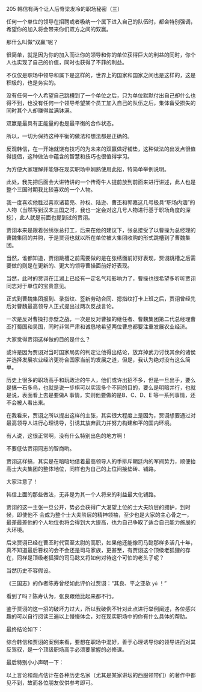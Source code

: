205 韩信有两个让人后脊梁发冷的职场秘密（三）



任何一个单位的领导在招聘或者吸纳一个属下进入自己的队伍时，都会特别强调，希望你的加入将会带来你们双方之间的双赢。

那什么叫做“双赢”呢？

很简单，就是因为你的加入而让你的领导和你的单位获得巨大的利益的同时，你个人也实现了自己的价值，同时也获得了不菲的利益。



不仅仅是职场中领导和属下是这样的，世界上的国家和国家之间也是这样的，这是积极的，也是务实的。

没有任何一个人希望自己跳槽到了一个单位之后，只为单位默默付出自己却什么也得不到，也没有任何一个领导希望某个员工加入自己的队伍之后，集体备受损失的同时其个人却赚得盆满钵满。

双赢是最具有正能量的也是最平衡的合作状态。

所以，一切为保持这种平衡的做法和想法都是正确的。



反观韩信，在一开始就饶有技巧的为未来的双赢做好铺垫，这种做法的出发点很值得提倡，这种做法中蕴含的智慧和技巧也很值得学习。

为方便大家理解并能够在现实职场中娴熟使用此招，特简单举例说明。



此处，我先把后面会大讲特讲的一个传奇牛人提前放到前面来进行讲述，此人也是整个三国时期我比较喜欢的一个人物。

我一度喜欢他胜过喜欢诸葛亮、孙权、陆逊、曹丕和郭嘉这几号极具“职场内涵”的人物（当然写到汉末三国之时，我也一定会对这几号人物进行基于职场角度的深挖），此人就是前面也提到过的贾诩。



贾诩本来是跟着张绣张总打工，后来在他的建议下，张总接受了以曹操为总经理的曹魏集团的并购，于是贾诩也就以所在单位被大集团收购的形式跳槽到了曹魏集团。

当然，谁都知道，贾诩跳槽之前需要做的是在张绣面前好好表现，贾诩跳槽之后需要做的则是在更新的、更大的领导曹操面前好好表现。

当然，此时的贾诩在江湖上已经有一定名气和影响力了，曹操也很希望多听听贾诩同志对于单位的宝贵意见。

正式到曹魏集团报到、录指纹、签新劳动合同、摁指纹打卡上班之后，贾诩曾经先后对曹魏最高领导人正式提出过两次反战言论。

一次是反对曹操打赤壁之战，一次是反对曹操的继任者、曹魏集团第二代总经理曹丕打蜀国和吴国，同时非常严肃和诚恳地希望两位曹总都要注重发展农业经济。



大家觉得贾诩这样做的目的是什么？

或许是因为贾诩对当时国家局势的判定让他得出结论，放弃掉武力讨伐其余的诸侯并选择发展农业经济更符合国家当前的发展之道，但是，我认为绝对没有这么简单。

历史上很多的职场高手和玩政治的牛人，他们或许出招不多，但是一旦出手，要么是搞一石多鸟，也就是说一步棋可以实现多个不同的目的，要么是明暗并行，也就是说，表面看上去是要做A 事情，实则他要做的是B、C、D、E 等一系列事情，还不会被人看出来。



在我看来，贾诩之所以提出这样的主张，其实很大程度上是因为，贾诩想要通过对最高领导人进行心理诱导，引诱其放弃武力并努力构建和平的国内环境。

有人说，这很正常啊，没有什么特别出色的地方啊！

不要低估贾诩同志的智商哟。

贾诩这样搞，其实是在暗暗地借着最高领导人的手排斥朝廷内的军阀势力，顺便抬高士大夫集团的整体地位，同样也为自己的上位间接垫砖、铺路。

大家注意了！

韩信上面的那些做法，无非是为其一个人将来的利益最大化铺路。

贾诩的这一主张一旦公开，势必会获得广大渴望上位的士大夫阶层的拥护，到时候，即使他不
会成为整个士大夫阶层的精神领袖，至少也是大家的主心骨之一，最差最差他的个人地位也将会得到大大提高，也为自己争取了适合自己能力施展的大环境。



后来贾诩已经在曹丕时代官至太尉的高职，如果他还能像司马懿那样多活几十年，真不知道最后篡权的会不会还是司马家族，更甚至，有贾诩这个顶级老狐狸的存在，同样是顶级老狐狸的司马懿又将如何对待这个可怕的老头子呢？

当然历史不容假设。

《三国志》的作者陈寿曾经如此评价过贾诩：“其良、平之亚欤 ` yú ` ！”

看到了吗？陈寿认为，张良跟他比起来都不行。

鉴于贾诩的这一招的破坏力过大，所以我破例不针对此点进行举例阐述，各位感兴趣的可以自行阅读三遍以上慢慢体会，对在现实职场中的你有什么具体的帮助。



最终结论如下：

综合韩信和贾诩的案例来看，要想在职场中混好，善于心理诱导你的领导进而对其反驾驭，是一个顶级职场高手必须要掌握的必修课。

最后特别小小声明一下：

以上言论和观点估计在各种历史名家（尤其是某家讲坛的西服领带们）的著作中都见不到，故而各位朋友仅供参考即可。

